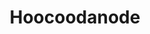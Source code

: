 ---
title: Hoocoodanode
crosslinks:
- youtubefactsbot
- WayOfTheBern
- youtubot
- autourbanbot
- tmsbmeta
- autotldr
- IBO
- KotakuInAction
- sandiego
- LateStageCapitalism
- AskReddit
- newhampshire
- justicedemocrats
- The_Donald
- OutOfTheLoop
- MGTOW
- both_sides
- HillaryForPrison
- todayilearned
- xkcd
---